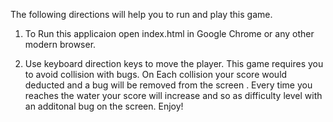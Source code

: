 The following directions will help you to run and play this game.

1) To Run this applicaion open index.html in Google Chrome or any other modern browser.

2) Use keyboard direction keys to move the player. This game requires you to avoid collision with bugs. On Each collision your score would deducted and
a bug will be removed from the screen . Every time you reaches the water your score will increase and so as difficulty level with an additonal bug on the
screen. Enjoy!


